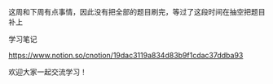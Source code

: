 这周和下周有点事情，因此没有把全部的题目刷完，等过了这段时间在抽空把题目补上



学习笔记

https://www.notion.so/cnotion/19dac3119a834d83b9f1cdac37ddba93

欢迎大家一起交流学习！